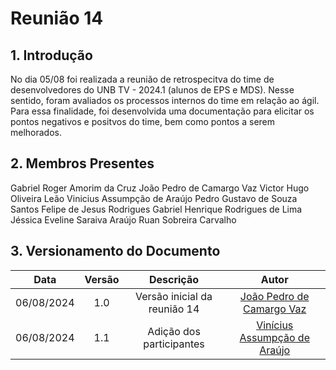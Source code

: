 # Reunião 14

## 1. Introdução

No dia 05/08 foi realizada a reunião de retrospecitva do time de desenvolvedores do UNB TV - 2024.1 (alunos de EPS e MDS). Nesse sentido, foram avaliados os processos internos do time em relação ao ágil. Para essa finalidade, foi desenvolvida uma documentação para elicitar os pontos negativos e positvos do time, bem como pontos a serem melhorados.

## 2. Membros Presentes
Gabriel Roger Amorim da Cruz
João Pedro de Camargo Vaz
Victor Hugo Oliveira Leão
Vinicius Assumpção de Araújo
Pedro Gustavo de Souza Santos
Felipe de Jesus Rodrigues
Gabriel Henrique Rodrigues de Lima
Jéssica Eveline Saraiva Araújo
Ruan Sobreira Carvalho

## 3. Versionamento do Documento

| Data | Versão | Descrição | Autor |
| :-----: | :-------------: | :---------------: | :-: |
| 06/08/2024 | 1.0 | Versão inicial da reunião 14 | [João Pedro de Camargo Vaz](https://github.com/JoaoPedro0803) |
| 06/08/2024 | 1.1 | Adição dos participantes | [Vinícius Assumpção de Araújo](https://github.com/viniman27) |

